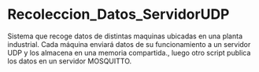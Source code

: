 # Recoleccion_Datos_ServidorUDP
Sistema que recoge datos de distintas maquinas ubicadas en una planta industrial. Cada máquina enviará datos de su funcionamiento a un servidor UDP y los almacena en una memoria compartida., luego otro script publica los datos en un servidor MOSQUITTO.
